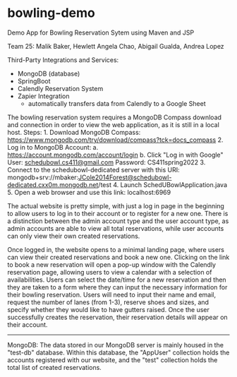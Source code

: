 # bowling-demo
Demo App for Bowling Reservation Sytem using Maven and JSP

Team 25: Malik Baker, Hewlett Angela Chao, Abigail Gualda, Andrea Lopez


Third-Party Integrations and Services:
- MongoDB (database)
- SpringBoot
- Calendly Reservation System
- Zapier Integration 
	- automatically transfers data from Calendly to a Google Sheet
	

The bowling reservation system requires a MongoDB Compass download and connection in order to view the web application, as it is still in a local host. 
	Steps:
		1. Download MongoDB Compass: https://www.mongodb.com/try/download/compass?tck=docs_compass
		2. Log in to MongoDB Account:
			a. https://account.mongodb.com/account/login
			b. Click "Log in with Google"
				User: schedubowl.cs411@gmail.com
				Password: CS411spring2022
		3. Connect to the schedubowl-dedicated server with this URI:
		mongodb+srv://mbaker:JCole2014Forest@schedubowl-dedicated.cxx0m.mongodb.net/test
		4. Launch SchedUBowlApplication.java
		5. Open a web browser and use this link: localhost:6969

The actual website is pretty simple, with just a log in page in the beginning to allow users to log in to their account or to register for a new one. There is a distinction between the admin account type and the user account type, as admin accounts are able to view all total reservations, while user accounts can only view their own created reservations. 

Once logged in, the website opens to a minimal landing page, where users can view their created reservations and book a new one. Clicking on the link to book a new reservation will open a pop-up window with the Calendly reservation page, allowing users to view a calendar with a selection of availabilities. Users can select the date/time for a new reservation and then they are taken to a form where they can input the necessary information for their bowling reservation. Users will need to input their name and email, request the number of lanes (from 1-3), reserve shoes and sizes, and specify whether they would like to have gutters raised. 
Once the user successfully creates the reservation, their reservation details will appear on their account. 

---

MongoDB:
The data stored in our MongoDB server is mainly housed in the "test-db" database. Within this database, the "AppUser" collection holds the accounts registered with our website, and the "test" collection holds the total list of created reservations. 








